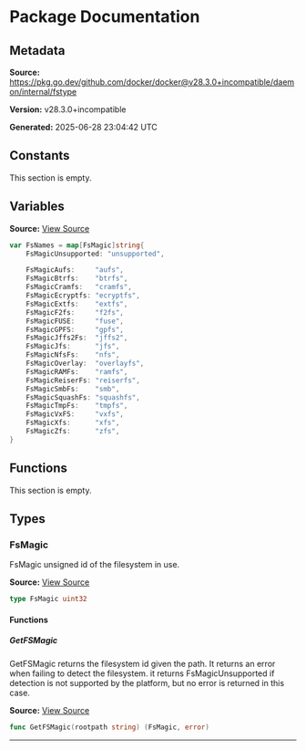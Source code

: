 # Package Documentation

## Metadata

**Source:** https://pkg.go.dev/github.com/docker/docker@v28.3.0+incompatible/daemon/internal/fstype

**Version:** v28.3.0+incompatible

**Generated:** 2025-06-28 23:04:42 UTC

## Constants

This section is empty.

## Variables

**Source:** [View Source](https://github.com/docker/docker/blob/v28.3.0/daemon/internal/fstype/fstype.go#L32)

```go
var FsNames = map[FsMagic]string{
	FsMagicUnsupported: "unsupported",

	FsMagicAufs:     "aufs",
	FsMagicBtrfs:    "btrfs",
	FsMagicCramfs:   "cramfs",
	FsMagicEcryptfs: "ecryptfs",
	FsMagicExtfs:    "extfs",
	FsMagicF2fs:     "f2fs",
	FsMagicFUSE:     "fuse",
	FsMagicGPFS:     "gpfs",
	FsMagicJffs2Fs:  "jffs2",
	FsMagicJfs:      "jfs",
	FsMagicNfsFs:    "nfs",
	FsMagicOverlay:  "overlayfs",
	FsMagicRAMFs:    "ramfs",
	FsMagicReiserFs: "reiserfs",
	FsMagicSmbFs:    "smb",
	FsMagicSquashFs: "squashfs",
	FsMagicTmpFs:    "tmpfs",
	FsMagicVxFS:     "vxfs",
	FsMagicXfs:      "xfs",
	FsMagicZfs:      "zfs",
}
```

## Functions

This section is empty.

## Types

### FsMagic

FsMagic unsigned id of the filesystem in use.

**Source:** [View Source](https://github.com/docker/docker/blob/v28.3.0/daemon/internal/fstype/fstype.go#L4)  

```go
type FsMagic uint32
```

#### Functions

##### GetFSMagic

GetFSMagic returns the filesystem id given the path. It returns an error
when failing to detect the filesystem. it returns FsMagicUnsupported
if detection is not supported by the platform, but no error is returned
in this case.

**Source:** [View Source](https://github.com/docker/docker/blob/v28.3.0/daemon/internal/fstype/fstype.go#L61)  

```go
func GetFSMagic(rootpath string) (FsMagic, error)
```

---

